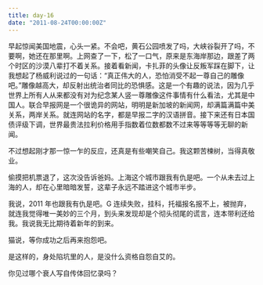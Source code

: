 ```yaml
---
title: day-16
date: "2011-08-24T00:00:00Z"
---
```


早起惊闻美国地震，心头一紧。不会吧，黄石公园喷发了吗，大峡谷裂开了吗，不要啊，她还在那里啊。上网查了一下，松了一口气，原来是东海岸那边，跟差了两个时区的沙漠八辈打不着关系。接着看新闻，卡扎菲的头像让反叛军踩在脚下，让我想起了杨威利说过的一句话：“真正伟大的人，恐怕消受不起一尊自己的雕像吧。”雕像越高大，却反射出统治者同比的恐惧感。这是一个有趣的说法，因为几乎世界上所有人从来都没有对为纪念某人竖一尊雕像这件事情有什么看法，尤其是中国人。联合早报网是一个很诡异的网站，明明是新加坡的新闻网，却满篇满篇中美关系，两岸关系。就连网站的名字，都是早报二字的汉语拼音。接下来还有日本国债评级下调，世界最贵法拉利价格用手指数着位数都数不过来等等等等无聊的新闻。

不过想起刚才那一惊一乍的反应，还真是有些嘲笑自己。我这颗苦楝树，当得真敬业。

偷摸把机票退了，这次没告诉爸妈。上海这个城市跟我有仇是吧。一个从未去过上海的人，却在心里暗暗发誓，这辈子永远不踏进这个城市半步。

我说，2011 年也跟我有仇是吧。G 连续失败，挂科，托福报名报不上，被抛弃，就连我觉得唯一美妙的三个月，到头来发现却是个彻头彻尾的谎言，连本带利还给我。我说我无比期待着新年的到来。

猫说，等你成功之后再来抱怨吧。

是这样的，身处陷坑里的人，是没什么资格自怨自艾的。

你见过哪个衰人写自传体回忆录吗？

